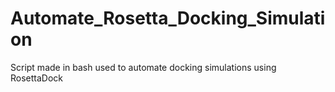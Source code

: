 # Automate_Rosetta_Docking_Simulation
Script made in bash used to automate docking simulations using RosettaDock
